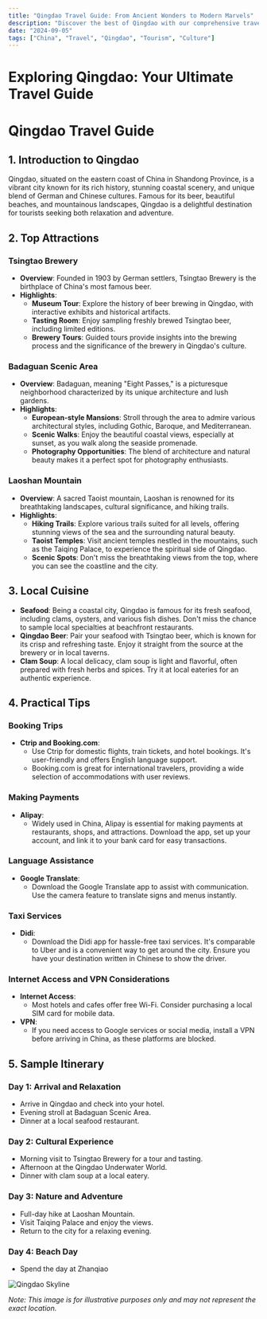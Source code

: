 ```yaml
---
title: "Qingdao Travel Guide: From Ancient Wonders to Modern Marvels"
description: "Discover the best of Qingdao with our comprehensive travel guide. Explore top attractions, savor local cuisine, and get insider tips for an unforgettable Chinese adventure."
date: "2024-09-05"
tags: ["China", "Travel", "Qingdao", "Tourism", "Culture"]
---
```


# Exploring Qingdao: Your Ultimate Travel Guide

# Qingdao Travel Guide

## 1. Introduction to Qingdao
Qingdao, situated on the eastern coast of China in Shandong Province, is a vibrant city known for its rich history, stunning coastal scenery, and unique blend of German and Chinese cultures. Famous for its beer, beautiful beaches, and mountainous landscapes, Qingdao is a delightful destination for tourists seeking both relaxation and adventure.

## 2. Top Attractions

### Tsingtao Brewery
- **Overview**: Founded in 1903 by German settlers, Tsingtao Brewery is the birthplace of China's most famous beer. 
- **Highlights**:
  - **Museum Tour**: Explore the history of beer brewing in Qingdao, with interactive exhibits and historical artifacts.
  - **Tasting Room**: Enjoy sampling freshly brewed Tsingtao beer, including limited editions.
  - **Brewery Tours**: Guided tours provide insights into the brewing process and the significance of the brewery in Qingdao's culture.

### Badaguan Scenic Area
- **Overview**: Badaguan, meaning "Eight Passes," is a picturesque neighborhood characterized by its unique architecture and lush gardens.
- **Highlights**:
  - **European-style Mansions**: Stroll through the area to admire various architectural styles, including Gothic, Baroque, and Mediterranean.
  - **Scenic Walks**: Enjoy the beautiful coastal views, especially at sunset, as you walk along the seaside promenade.
  - **Photography Opportunities**: The blend of architecture and natural beauty makes it a perfect spot for photography enthusiasts.

### Laoshan Mountain
- **Overview**: A sacred Taoist mountain, Laoshan is renowned for its breathtaking landscapes, cultural significance, and hiking trails.
- **Highlights**:
  - **Hiking Trails**: Explore various trails suited for all levels, offering stunning views of the sea and the surrounding natural beauty.
  - **Taoist Temples**: Visit ancient temples nestled in the mountains, such as the Taiqing Palace, to experience the spiritual side of Qingdao.
  - **Scenic Spots**: Don't miss the breathtaking views from the top, where you can see the coastline and the city.

## 3. Local Cuisine
- **Seafood**: Being a coastal city, Qingdao is famous for its fresh seafood, including clams, oysters, and various fish dishes. Don't miss the chance to sample local specialties at beachfront restaurants.
- **Qingdao Beer**: Pair your seafood with Tsingtao beer, which is known for its crisp and refreshing taste. Enjoy it straight from the source at the brewery or in local taverns.
- **Clam Soup**: A local delicacy, clam soup is light and flavorful, often prepared with fresh herbs and spices. Try it at local eateries for an authentic experience.

## 4. Practical Tips

### Booking Trips
- **Ctrip and Booking.com**: 
  - Use Ctrip for domestic flights, train tickets, and hotel bookings. It's user-friendly and offers English language support.
  - Booking.com is great for international travelers, providing a wide selection of accommodations with user reviews.

### Making Payments
- **Alipay**: 
  - Widely used in China, Alipay is essential for making payments at restaurants, shops, and attractions. Download the app, set up your account, and link it to your bank card for easy transactions.

### Language Assistance
- **Google Translate**: 
  - Download the Google Translate app to assist with communication. Use the camera feature to translate signs and menus instantly.

### Taxi Services
- **Didi**: 
  - Download the Didi app for hassle-free taxi services. It's comparable to Uber and is a convenient way to get around the city. Ensure you have your destination written in Chinese to show the driver.

### Internet Access and VPN Considerations
- **Internet Access**: 
  - Most hotels and cafes offer free Wi-Fi. Consider purchasing a local SIM card for mobile data.
- **VPN**: 
  - If you need access to Google services or social media, install a VPN before arriving in China, as these platforms are blocked.

## 5. Sample Itinerary

### Day 1: Arrival and Relaxation
- Arrive in Qingdao and check into your hotel.
- Evening stroll at Badaguan Scenic Area.
- Dinner at a local seafood restaurant.

### Day 2: Cultural Experience
- Morning visit to Tsingtao Brewery for a tour and tasting.
- Afternoon at the Qingdao Underwater World.
- Dinner with clam soup at a local eatery.

### Day 3: Nature and Adventure
- Full-day hike at Laoshan Mountain.
- Visit Taiqing Palace and enjoy the views.
- Return to the city for a relaxing evening.

### Day 4: Beach Day
- Spend the day at Zhanqiao

<img src="https://source.unsplash.com/1600x900/?Qingdao,cityscape" alt="Qingdao Skyline" loading="lazy">

*Note: This image is for illustrative purposes only and may not represent the exact location.*

